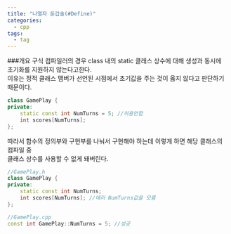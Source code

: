 ```yaml
---
title: "나열자 둔갑술(#Define)"
categories:
  - cpp
tags:
  - tag
---
```


###개요
구식 컴파일러의 경우 class 내의 static 클래스 상수에 대해 생성과 동시에 초기화를 지원하지 않는다고한다.<br>
이유는 정적 클래스 맴버가 선언된 시점에서 초기값을 주는 것이 옳지 않다고 판단하기 때문이다.
```cpp
class GamePlay {
private:
	static const int NumTurns = 5; //허용안함
	int scores[NumTurns];
};
```

따라서 함수의 정의부와 구현부를 나눠서 구현해야 하는데 이렇게 하면 해당 클래스의 컴파일 중<br>
클래스 상수를 사용할 수 없게 돼버린다.
```cpp
//GamePlay.h
class GamePlay {
private:
	static const int NumTurns;
	int scores[NumTurns]; //에러 NumTurns값을 모름
};

//GamePlay.cpp
const int GamePlay::NumTurns = 5; //성공
```
